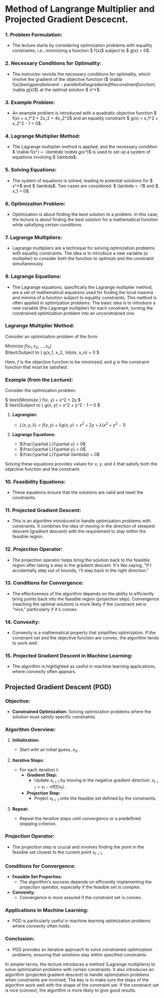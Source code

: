 # Method of Langrange Multiplier and Projected Gradient Descecnt.

### **1. Problem Formulation:**
- The lecture starts by considering optimization problems with equality constraints, i.e., minimizing a function $ f(x)$ subject to $ g(x) = 0$.

### **2. Necessary Conditions for Optimality:**
- The instructor revisits the necessary conditions for optimality, which involve the gradient of the objective function ($ \nabla f(x)$) being parallel or anti-parallel to the gradient of the constraint function ($ \nabla g(x)$) at the optimal solution $ x^*$.

### **3. Example Problem:**
- An example problem is introduced with a quadratic objective function $ f(x) = x_1^2 + 2x_2 + 4x_2^2$ and an equality constraint $ g(x) = x_1^2 + x_2^2 - 1 = 0$.

### **4. Lagrange Multiplier Method:**
- The Lagrange multiplier method is applied, and the necessary condition $ \nabla f(x^*) = -\lambda \nabla g(x^*)$ is used to set up a system of equations involving $ \lambda$.

### **5. Solving Equations:**
- The system of equations is solved, leading to potential solutions for $ x^*$ and $ \lambda$. Two cases are considered: $ \lambda = -1$ and $ x_1 = 0$.

### **6. Optimization Problem:**
- Optimization is about finding the best solution to a problem. In this case, the lecture is about finding the best solution for a mathematical function while satisfying certain conditions.

### **7. Lagrange Multipliers:**
- Lagrange multipliers are a technique for solving optimization problems with equality constraints. The idea is to introduce a new variable (a multiplier) to consider both the function to optimize and the constraint simultaneously.

### **9. Lagrange Equations:**
- The Lagrange equations, specifically the Lagrange multiplier method, are a set of mathematical equations used for finding the local maxima and minima of a function subject to equality constraints. This method is often applied in optimization problems. The basic idea is to introduce a new variable (the Lagrange multiplier) for each constraint, turning the constrained optimization problem into an unconstrained one.  

### **Lagrange Multiplier Method:**
Consider an optimization problem of the form:

$\text{Minimize } f(x_1, x_2, \ldots, x_n)$\
$\text{Subject to } g(x_1, x_2, \ldots, x_n) = 0 $

Here, $f$ is the objective function to be minimized, and $g$ is the constraint function that must be satisfied.

### **Example (from the Lecture):**
Consider the optimization problem:

$ \text{Minimize } f(x, y) = x^2 + 2y $\
$ \text{Subject to } g(x, y) = x^2 + y^2 - 1 = 0 $

1. **Lagrangian:**
   - $L(x, y, \lambda) = f(x, y) + \lambda g(x, y) = x^2 + 2y + \lambda(x^2 + y^2 - 1)$

2. **Lagrange Equations:**
   - $\frac{\partial L}{\partial x} = 0$
   - $\frac{\partial L}{\partial y} = 0$
   - $\frac{\partial L}{\partial \lambda} = 0$

Solving these equations provides values for $x$, $y$, and $\lambda$ that satisfy both the objective function and the constraint.

### **10. Feasibility Equations:**
- These equations ensure that the solutions are valid and meet the constraints.

### **11. Projected Gradient Descent:**
- This is an algorithm introduced to handle optimization problems with constraints. It combines the idea of moving in the direction of steepest descent (gradient descent) with the requirement to stay within the feasible region.

### **12. Projection Operator:**
- The projection operator helps bring the solution back to the feasible region after taking a step in the gradient descent. It's like saying, "If I accidentally step out of bounds, I'll step back in the right direction."

### **13. Conditions for Convergence:**
- The effectiveness of the algorithm depends on the ability to efficiently bring points back into the feasible region (projection step). Convergence (reaching the optimal solution) is more likely if the constraint set is "nice," particularly if it's convex.

### **14. Convexity:**
- Convexity is a mathematical property that simplifies optimization. If the constraint set and the objective function are convex, the algorithm tends to work well.

### **15. Projected Gradient Descent in Machine Learning:**
- The algorithm is highlighted as useful in machine learning applications, where convexity often appears.

## **Projected Gradient Descent (PGD)**

### **Objective:**
- **Constrained Optimization:** Solving optimization problems where the solution must satisfy specific constraints.

### **Algorithm Overview:**
1. **Initialization:**
   - Start with an initial guess, $x_0$.

2. **Iterative Steps:**
   - For each iteration $t$:
     - **Gradient Step:**
       - Update $x_{t+1}$ by moving in the negative gradient direction: $x_{t+1} = x_t - \alpha \nabla f(x_t)$.
     - **Projection Step:**
       - Project $x_{t+1}$ onto the feasible set defined by the constraints.

3. **Repeat:**
   - Repeat the iterative steps until convergence or a predefined stopping criterion.

### **Projection Operator:**
- The projection step is crucial and involves finding the point in the feasible set closest to the current point $x_{t+1}$.

### **Conditions for Convergence:**
- **Feasible Set Properties:**
  - The algorithm's success depends on efficiently implementing the projection operator, especially if the feasible set is complex.
- **Convexity:**
  - Convergence is more assured if the constraint set is convex.

### **Applications in Machine Learning:**
- PGD is particularly useful in machine learning optimization problems where convexity often holds.

### **Conclusion:**
- PGD provides an iterative approach to solve constrained optimization problems, ensuring that solutions stay within specified constraints.


In simpler terms, the lecture introduces a method (Lagrange multipliers) to solve optimization problems with certain constraints. It also introduces an algorithm (projected gradient descent) to handle optimization problems when constraints are involved. The key is to make sure the steps of the algorithm work well with the shape of the constraint set. If the constraint set is nice (convex), the algorithm is more likely to give good results.
